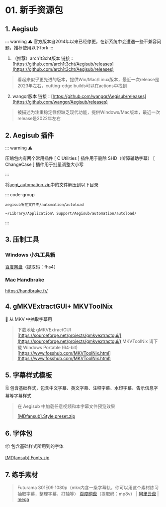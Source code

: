 # 01. 新手资源包

## 1. Aegisub

::: warning ⚠️
官方版本自2014年以来已经停更，在新系统中会遭遇一些不兼容问题，推荐使用以下fork
:::

1. （推荐）arch1t3cht版本 链接：[https://github.com/arch1t3cht/Aegisub/releases](https://github.com/arch1t3cht/Aegisub/releases)

> 看起来似乎更先进的版本，提供Win/Mac/Linux版本，最近一次release是2023年左右，cutting-edge builds可以在actions中找到

2. wangqr版本 链接：[https://github.com/wangqr/Aegisub/releases](https://github.com/wangqr/Aegisub/releases)

> 被描述为注重稳定性但缺乏现代功能，提供Windows/Mac版本，最近一次release是2022年左右


## 2. Aegisub 插件

::: warning ⚠️

压缩包内有两个常用插件
[ C Utilities ] 插件用于删除 SHD（听障辅助字幕）
[ ChangeCase ] 插件用于批量调整大小写

:::

将[aegi_automation.zip](/assets/file/aegi_automation.zip)中的文件解压到以下目录


::: code-group

``` [Windows]
aegisub所在文件夹/automation/autoload
```

``` [Mac]
~/Library/Application\ Support/Aegisub/automation/autoload/
```
:::



## 3. 压制工具
### Windows 小丸工具箱
[百度网盘](https://pan.baidu.com/s/1dHftgrqsRDHKANUDP6XWww)（提取码：fhs4）

### Mac Handbrake
https://handbrake.fr/

## 4. gMKVExtractGUI+ MKVToolNix

<aside>
🤏 从 MKV 中抽取字幕用

</aside>

> 下载地址
gMKVExtractGUI
[https://sourceforge.net/projects/gmkvextractgui/](https://sourceforge.net/projects/gmkvextractgui/)
MKVToolNix 请下载 Windows Portable (64-bit)
[https://www.fosshub.com/MKVToolNix.html](https://www.fosshub.com/MKVToolNix.html)
> 

## 5. 字幕样式模板

<aside>
🗒️ 包含基础样式，包含中文字幕、英文字幕、注释字幕、水印字幕、告示信息字幕等字幕样式

</aside>

> 在 Aegisub 中加载任意视频和本字幕文件预览效果
> 
> 
> [[MDfansub].Style.preset.zip](Windows%20%E7%94%A8%E6%88%B7%E7%9C%8B%E8%BF%99%E9%87%8C%20639bc4d6f3774a00af9cce9a08ee34fd/MDfansub.Style.preset.zip)
> 

## 6. 字体包

<aside>
📦 包含基础样式所用到的字体

</aside>

[[MDfansub].Fonts.zip](Windows%20%E7%94%A8%E6%88%B7%E7%9C%8B%E8%BF%99%E9%87%8C%20639bc4d6f3774a00af9cce9a08ee34fd/MDfansub.Fonts.zip)

## 7. 练手素材

> Futurama S01E09 1080p（mkv内含一条字幕轨，你可以用这个素材练习抽取字幕，整理字幕，打轴等）
[百度网盘](https://pan.baidu.com/s/1mHnM2eO5miHAQFZXpjfWbQ)（提取码：mp8v） | [阿里云盘](https://www.aliyundrive.com/s/EjpRVDqgPYR) | [mega](https://mega.nz/file/jU5BTKiI#_tZi1DzYmI9wH2ae9mLLjVkqUg0aMhFAKTczwcbP2XE)
> 